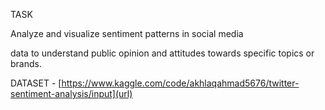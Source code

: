 TASK 

Analyze and visualize sentiment patterns in social media

data to understand public opinion and attitudes towards
specific topics or brands.

DATASET - [https://www.kaggle.com/code/akhlaqahmad5676/twitter-sentiment-analysis/input](url)
